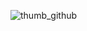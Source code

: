 ![thumb_github](https://github.com/JuanNascimentoSouza/WebsiteMusicPlayer-JavaScript/assets/104234658/cfb06627-4199-4d68-a7a4-7467f31db262)
